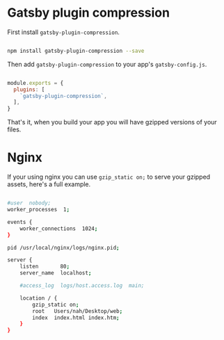 # Gatsby plugin compression

First install `gatsby-plugin-compression`.

```bash

npm install gatsby-plugin-compression --save

```

Then add `gatsby-plugin-compression` to your app's `gatsby-config.js`.

```javascript

module.exports = {
  plugins: [
    `gatsby-plugin-compression`,
  ],
}

```

That's it, when you build your app you will have gzipped versions of your files.

# Nginx

If your using nginx you can use `gzip_static on;` to serve your gzipped assets, here's a full example.

```bash

#user  nobody;
worker_processes  1;

events {
    worker_connections  1024;
}

pid /usr/local/nginx/logs/nginx.pid;

server {
    listen       80;
    server_name  localhost;

    #access_log  logs/host.access.log  main;

    location / {
        gzip_static on;
        root   Users/nah/Desktop/web;
        index  index.html index.htm;
    }
}

```
